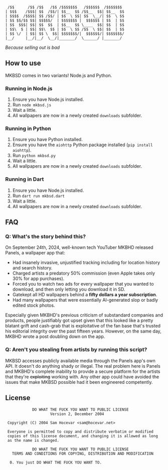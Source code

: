 ```
 /$$      /$$ /$$   /$$ /$$$$$$$   /$$$$$$  /$$$$$$$
| $$$    /$$$| $$  /$$/| $$__  $$ /$$__  $$| $$__  $$
| $$$$  /$$$$| $$ /$$/ | $$  \ $$| $$  \__/| $$  \ $$
| $$ $$/$$ $$| $$$$$/  | $$$$$$$ |  $$$$$$ | $$  | $$
| $$  $$$| $$| $$  $$  | $$__  $$ \____  $$| $$  | $$
| $$\  $ | $$| $$\  $$ | $$  \ $$ /$$  \ $$| $$  | $$
| $$ \/  | $$| $$ \  $$| $$$$$$$/|  $$$$$$/| $$$$$$$/
|__/     |__/|__/  \__/|_______/  \______/ |_______/
```

_Because selling out is bad_

## How to use

MKBSD comes in two variants! Node.js and Python.

### Running in Node.js

1. Ensure you have Node.js installed.
2. Run `node mkbsd.js`
3. Wait a little.
4. All wallpapers are now in a newly created `downloads` subfolder.

### Running in Python

1. Ensure you have Python installed.
2. Ensure you have the `aiohttp` Python package installed (`pip install aiohttp`).
3. Run `python mkbsd.py`
4. Wait a little.
5. All wallpapers are now in a newly created `downloads` subfolder.

### Running in Dart

1. Ensure you have Node.js installed.
2. Run `dart run mkbsd.dart`
3. Wait a little.
4. All wallpapers are now in a newly created `downloads` subfolder.

## FAQ

### Q: What's the story behind this?

On September 24th, 2024, well-known tech YouTuber MKBHD released Panels, a wallpaper app that:

- Had insanely invasive, unjustified tracking including for location history and search history.
- Charged artists a predatory 50% commission (even Apple takes only 30% for app purchases).
- Forced you to watch two ads for every wallpaper that you wanted to download, and then only letting you download it in SD.
- Gatekept all HD wallpapers behind a **fifty dollars a year subscription**.
- Had many wallpapers that were essentially AI-generated slop or badly edited stock photos.

Especially given MKBHD's previous criticism of substandard companies and products, people justifiably got upset given that this looked like a pretty blatant grift and cash-grab that is exploitative of the fan base that's trusted his editorial integrity over the past fifteen years. However, on the same day, MKBHD wrote a post doubling down on the app.

### Q: Aren't you stealing from artists by running this script?

MKBSD accesses publicly available media through the Panels app's own API. It doesn't do anything shady or illegal. The real problem here is Panels and MKBHD's complete inability to provide a secure platform for the artists that they're ~~exploiting~~ working with. Any other app could have avoided the issues that make MKBSD possible had it been engineered competently.

## License

```
            DO WHAT THE FUCK YOU WANT TO PUBLIC LICENSE
                    Version 2, December 2004

 Copyright (C) 2004 Sam Hocevar <sam@hocevar.net>

 Everyone is permitted to copy and distribute verbatim or modified
 copies of this license document, and changing it is allowed as long
 as the name is changed.

            DO WHAT THE FUCK YOU WANT TO PUBLIC LICENSE
   TERMS AND CONDITIONS FOR COPYING, DISTRIBUTION AND MODIFICATION

  0. You just DO WHAT THE FUCK YOU WANT TO.
```

